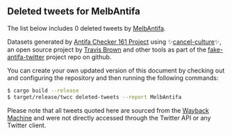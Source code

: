 ## Deleted tweets for MelbAntifa

The list below includes 0 deleted tweets by
[MelbAntifa](https://twitter.com/MelbAntifa).



Datasets generated by [Antifa Checker 161 Project](https://twitter.com/antifacheck161) using ✨[cancel-culture](https://github.com/travisbrown/cancel-culture)✨, an open source project by 
[Travis Brown](https://twitter.com/travisbrown) and other tools as part of the 
[fake-antifa-twitter](https://github.com/antifacheck161/fake-antifa-twitter) project repo on github.

You can create your own updated version of this document by checking out and configuring the
repository and then running the following commands:

```bash
$ cargo build --release
$ target/release/twcc deleted-tweets --report MelbAntifa
```

Please note that all tweets quoted here are sourced from the
[Wayback Machine](https://web.archive.org) and were not directly accessed through the Twitter API or
any Twitter client.

